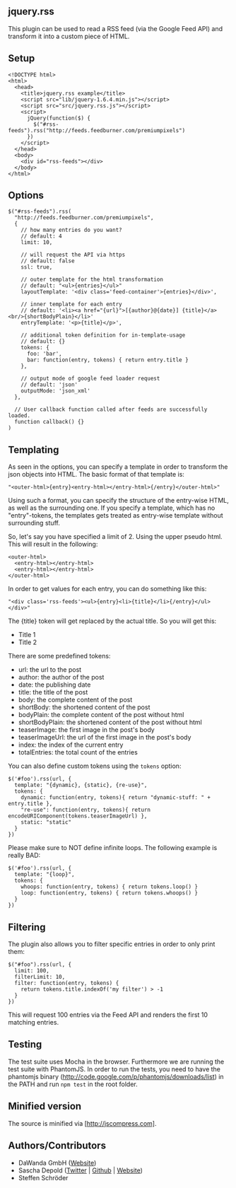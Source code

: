 ## jquery.rss

This plugin can be used to read a RSS feed (via the Google Feed API) and transform it into a custom piece of HTML.

## Setup

    <!DOCTYPE html>
    <html>
      <head>
        <title>jquery.rss example</title>
        <script src="lib/jquery-1.6.4.min.js"></script>
        <script src="src/jquery.rss.js"></script>
        <script>
          jQuery(function($) {
            $("#rss-feeds").rss("http://feeds.feedburner.com/premiumpixels")
          })
        </script>
      </head>
      <body>
        <div id="rss-feeds"></div>
      </body>
    </html>

## Options

    $("#rss-feeds").rss(
      "http://feeds.feedburner.com/premiumpixels",
      {
        // how many entries do you want?
        // default: 4
        limit: 10,

        // will request the API via https
        // default: false
        ssl: true,

        // outer template for the html transformation
        // default: "<ul>{entries}</ul>"
        layoutTemplate: '<div class='feed-container'>{entries}</div>',

        // inner template for each entry
        // default: '<li><a href="{url}">[{author}@{date}] {title}</a><br/>{shortBodyPlain}</li>'
        entryTemplate: '<p>{title}</p>',

        // additional token definition for in-template-usage
        // default: {}
        tokens: {
          foo: 'bar',
          bar: function(entry, tokens) { return entry.title }
        },

        // output mode of google feed loader request
        // default: 'json'
        outputMode: 'json_xml'
      },

      // User callback function called after feeds are successfully loaded.
      function callback() {}
    )

## Templating

As seen in the options, you can specify a template in order to transform the json objects into HTML.
The basic format of that template is:

    "<outer-html>{entry}<entry-html></entry-html>{/entry}</outer-html>"

Using such a format, you can specify the structure of the entry-wise HTML, as well as the surrounding one.
If you specify a template, which has no "entry"-tokens, the templates gets treated as entry-wise template without
surrounding stuff.

So, let's say you have specified a limit of 2. Using the upper pseudo html. This will result in the following:

    <outer-html>
      <entry-html></entry-html>
      <entry-html></entry-html>
    </outer-html>

In order to get values for each entry, you can do something like this:

    "<div class='rss-feeds'><ul>{entry}<li>{title}</li>{/entry}</ul></div>"

The {title} token will get replaced by the actual title. So you will get this:

  <div class="rss-feeds">
    <ul>
      <li>Title 1</li>
      <li>Title 2</li>
    </ul>
  </div>

There are some predefined tokens:

- url: the url to the post
- author: the author of the post
- date: the publishing date
- title: the title of the post
- body: the complete content of the post
- shortBody: the shortened content of the post
- bodyPlain: the complete content of the post without html
- shortBodyPlain: the shortened content of the post without html
- teaserImage: the first image in the post's body
- teaserImageUrl: the url of the first image in the post's body
- index: the index of the current entry
- totalEntries: the total count of the entries

You can also define custom tokens using the ```tokens``` option:

    $('#foo').rss(url, {
      template: "{dynamic}, {static}, {re-use}",
      tokens: {
        dynamic: function(entry, tokens){ return "dynamic-stuff: " + entry.title },
        "re-use": function(entry, tokens){ return encodeURIComponent(tokens.teaserImageUrl) },
        static: "static"
      }
    })

Please make sure to NOT define infinite loops. The following example is really BAD:

    $('#foo').rss(url, {
      template: "{loop}",
      tokens: {
        whoops: function(entry, tokens) { return tokens.loop() }
        loop: function(entry, tokens) { return tokens.whoops() }
      }
    })

## Filtering

The plugin also allows you to filter specific entries in order to only print them:

    $("#foo").rss(url, {
      limit: 100,
      filterLimit: 10,
      filter: function(entry, tokens) {
        return tokens.title.indexOf('my filter') > -1
      }
    })

This will request 100 entries via the Feed API and renders the first 10 matching entries.

## Testing

The test suite uses Mocha in the browser. Furthermore we are running the test suite with PhantomJS.
In order to run the tests, you need to have the phantomjs binary (http://code.google.com/p/phantomjs/downloads/list)
in the PATH and run `npm test` in the root folder.

## Minified version

The source is minified via [http://jscompress.com].

## Authors/Contributors

- DaWanda GmbH ([Website](http://dawanda.com))
- Sascha Depold ([Twitter](http://twitter.com/sdepold) | [Github](http://github.com/sdepold) | [Website](http://depold.com))
- Steffen Schröder
